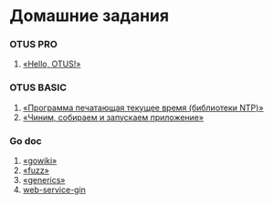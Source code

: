 # Домашние задания  

### OTUS PRO
1. [«Hello, OTUS!»](./pro/hw01_hello_otus)
<!-- 2. [«Распаковка строки»](./hw02_unpack_string) -->
<!-- 
3) [«Частотный анализ»](./hw03_frequency_analysis)
4) [«LRU-кэш»](./hw04_lru_cache)
5) [«Параллельное исполнение»](./hw05_parallel_execution)
6) [«Пайплайн»](./hw06_pipeline_execution)
7) [«Утилита для копирования файлов»](./hw07_file_copying)
8) [«Утилита envdir»](./hw08_envdir_tool)
9) [«Валидатор структур»](./hw09_struct_validator)
10) [«Оптимизация программы»](./hw10_program_optimization)
11) [«Клиент TELNET»](./hw11_telnet_client)
12) [«Заготовка сервиса Календарь»](./hw12_13_14_15_calendar/docs/12_README.md)
13) [«API к Календарю»](./hw12_13_14_15_calendar/docs/13_README.md)
14) [«Кроликизация Календаря»](./hw12_13_14_15_calendar/docs/14_README.md)
15) [«Докеризация и интеграционное тестирование Календаря»](./hw12_13_14_15_calendar/docs/15_README.md)
16) [«Проект»](https://github.com/OtusGolang/final_project) -->

### OTUS BASIC

1. [«Программа печатающая текущее время (библиотеки NTP)»](./base/hw01_time)
2. [«Чиним, собираем и запускаем приложение»](./base/hw02_fix_app)

<!-- 
3) [«Шахматная доска»](./hw03_chessboard)
4) [«Компаратор структур»](./hw04_struct_comparator)
5) [«Подсчет площади геометрических фигур»](./hw05_shapes)
6) [«Покрыть тестами предыдущие задания»](./hw06_testing)
7) [«Подсчет слов в тексте»](./hw07_word_counter)
8) [«Двоичный поиск»](./hw08_binary_search)
9) [«JSON и Pb сериализация»](./hw09_serialize)
10) [«Обработка данных сенсора движения»](./hw10_motion_sensor)
11) [«Пул воркеров»](./hw11_worker_pool)
12) [«Утилита для анализа лог-файлов»](./hw12_log_util)
13) [«HTTP клиент и сервер»](./hw13_http)
14) [«БД онлайн магазина»](./hw14_sql)
15) [«Go-клиент для БД онлайн магазина»](./hw15_go_sql)
15) [«Контейнеризация приложения»](./hw16_docker)

---
[Инструкция по сдаче ДЗ](https://github.com/OtusGolang/home_work/wiki#%D0%A1%D1%82%D1%83%D0%B4%D0%B5%D0%BD%D1%82%D0%B0%D0%BC).

---
Используемая версия [golangci-lint](https://golangci-lint.run/usage/install/#other-ci): <b>v1.53.3</b> -->

### Go doc

1. [«gowiki»](./go_doc/gowiki)
2. [«fuzz»](./go_doc/fuzz)
3. [«generics»](./go_doc/generics)
4. [web-service-gin](./go_doc/web-service-gin)